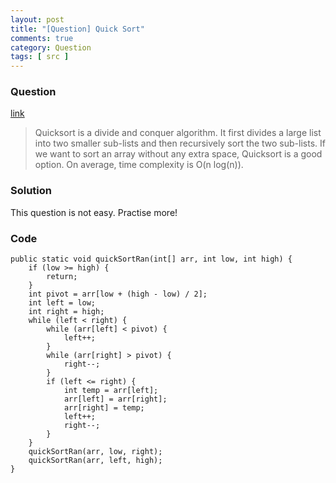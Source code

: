 ```yaml
---
layout: post
title: "[Question] Quick Sort"
comments: true
category: Question
tags: [ src ]
---
```


### Question 

[link](http://www.programcreek.com/2012/11/quicksort-array-in-java/)

> Quicksort is a divide and conquer algorithm. It first divides a large list into two smaller sub-lists and then recursively sort the two sub-lists. If we want to sort an array without any extra space, Quicksort is a good option. On average, time complexity is O(n log(n)).

### Solution

This question is not easy. Practise more! 

### Code

	public static void quickSortRan(int[] arr, int low, int high) {
		if (low >= high) {
			return;
		}
		int pivot = arr[low + (high - low) / 2];
		int left = low;
		int right = high;
		while (left < right) {
			while (arr[left] < pivot) {
				left++;
			}
			while (arr[right] > pivot) {
				right--;
			}
			if (left <= right) {
				int temp = arr[left];
				arr[left] = arr[right];
				arr[right] = temp;
				left++;
				right--;
			}
		}
		quickSortRan(arr, low, right);
		quickSortRan(arr, left, high);
	}
